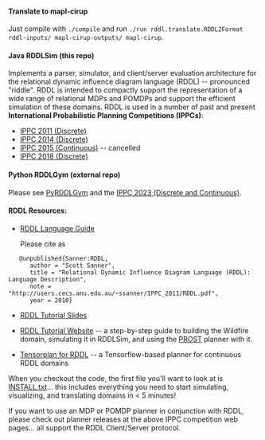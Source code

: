 #### Translate to mapl-cirup

Just compile with `./compile` and run `./run rddl.translate.RDDL2Format rddl-inputs/ mapl-cirup-outputs/ mapl-cirup`.

#### Java RDDLSim (this repo)

Implements a parser, simulator, and client/server evaluation architecture for the relational dynamic influence diagram language (RDDL) -- pronounced "riddle". RDDL is intended to compactly support the representation of a wide range of relational MDPs and POMDPs and support the efficient simulation of these domains. RDDL is used in a number of past and present **International Probabilistic Planning Competitions (IPPCs)**:

* [IPPC 2011 (Discrete)](http://users.cecs.anu.edu.au/~ssanner/IPPC_2011/)
* [IPPC 2014 (Discrete)](https://ssanner.github.io/IPPC_2014/)
* [IPPC 2015 (Continuous)](http://users.cecs.anu.edu.au/~ssanner/IPPC_2014/) -- cancelled 
* [IPPC 2018 (Discrete)](https://ipc2018-probabilistic.bitbucket.io/)

#### Python RDDLGym (external repo)

Please see [PyRDDLGym](https://github.com/ataitler/pyRDDLGym) and the [IPPC 2023 (Discrete and Continuous)](https://ataitler.github.io/IPPC2023/).

#### RDDL Resources:

* [RDDL Language Guide](http://users.cecs.anu.edu.au/~ssanner/IPPC_2011/RDDL.pdf)

  Please cite as

```
   @unpublished{Sanner:RDDL,
      author = "Scott Sanner",
      title = "Relational Dynamic Influence Diagram Language (RDDL): Language Description",
      note = "http://users.cecs.anu.edu.au/~ssanner/IPPC_2011/RDDL.pdf",
      year = 2010}
```

* [RDDL Tutorial Slides](http://users.rsise.anu.edu.au/~ssanner/Papers/RDDL_Tutorial_ICAPS_2014.pdf)

* [RDDL Tutorial Website](https://sites.google.com/site/rddltutorial/) -- a step-by-step guide to building the Wildfire domain, simulating it in RDDLSim, and using the [PROST](https://bitbucket.org/tkeller/prost/wiki/Home) planner with it.

* [Tensorplan for RDDL](https://libraries.io/github/thiagopbueno/tf-plan) -- a Tensorflow-based planner for continuous RDDL domains

When you checkout the code, the first file you'll want to look at is [INSTALL.txt](https://github.com/ssanner/rddlsim/blob/master/INSTALL.txt)... this includes everything you need to start simulating, visualizing, and translating domains in < 5 minutes!

If you want to use an MDP or POMDP planner in conjunction with RDDL, please check out planner releases at the above IPPC competition web pages... all support the RDDL Client/Server protocol.
